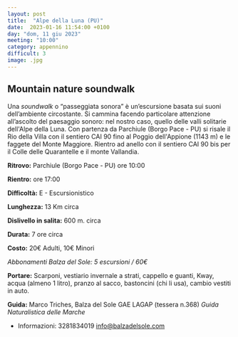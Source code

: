 ```yaml
---
layout: post
title:  "Alpe della Luna (PU)"
date:  2023-01-16 11:54:00 +0100
day: "dom, 11 giu 2023"
meeting: "10:00"
category: appennino 
difficult: 3
image: .jpg
---
```


## Mountain nature soundwalk 

Una *soundwalk* o “passeggiata sonora” è un’escursione basata sui suoni dell’ambiente circostante. Si cammina facendo particolare attenzione all’ascolto del paesaggio sonoro: nel nostro caso, quello delle valli solitarie dell'Alpe della Luna. Con partenza da Parchiule (Borgo Pace - PU) si risale il Rio della Villa con il sentiero CAI 90 fino al Poggio dell'Appione (1143 m) e le faggete del Monte Maggiore. Rientro ad anello con il sentiero CAI 90 bis per il Colle delle Quarantelle e il monte Vallandia.


**Ritrovo:** Parchiule (Borgo Pace - PU) ore 10:00

**Rientro:** ore 17:00 

**Difficoltà:** E - Escursionistico

**Lunghezza:** 13 Km circa

**Dislivello in salita:** 600 m. circa

**Durata:** 7 ore circa

**Costo:** 20€ Adulti, 10€ Minori

*Abbonamenti Balza del Sole: 5 escursioni / 60€*

**Portare:** Scarponi, vestiario invernale a strati, cappello e guanti, Kway, acqua (almeno 1 litro), pranzo al sacco, bastoncini (chi li usa), cambio vestiti in auto.

**Guida:** Marco Triches, Balza del Sole GAE LAGAP (tessera n.368)
*Guida Naturalistica delle Marche*
+ Informazioni:    3281834019    info@balzadelsole.com
